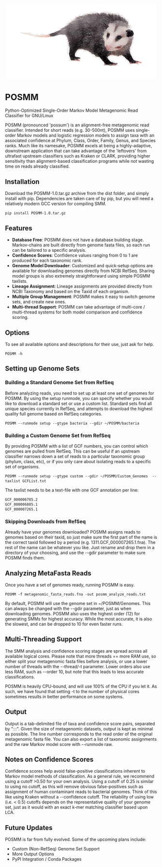 <p align="center"><img src="assets/posmm.svg" width="500" title="POSMM Logo"></p>

# POSMM
Python-Optimized Single-Order Markov Model 
Metagenomic Read Classifier for GNU/Linux

POSMM (pronounced 'possum') is an alignment-free metagenomic read classifier.  Intended for short reads (e.g. 30-500nt), POSMM uses single-order Markov models and logistic regression models to assign taxa with an associated confidence at Phylum, Class, Order, Family, Genus, and Species ranks.  Much like its namesake, POSMM excels at being a highly-adaptive, downstream application that can take advantage of the 'leftovers' from ultrafast upstream classifiers such as Kraken or CLARK, providing higher sensitivity than alignment-based classification programs while not wasting time on reads already classified.


## Installation

Download the POSMM-1.0.tar.gz archive from the dist folder, and simply install with pip.
Dependencies are taken care of by pip, but you will need a relatively modern GCC version for compiling SMM.

```
pip install POSMM-1.0.tar.gz
```
## Features

- **Database Free**:  POSMM does not have a database building stage.  Markov-chains are built directly from genome fasta files, so each run can be tailored to a specific analysis.
- **Confidence Scores**: Confidence values ranging from 0 to 1 are produced for each taxonomic rank.  
- **Genome Model Downloader**:  Customized and quick-setup options are available for downloading genomes directly from NCBI RefSeq.  Sharing model groups is also extremely straightforward using simple POSMM taxlists.
- **Lineage Assignment**:  Lineage assignments are provided directly from NCBI Taxonomy and based on the Taxid of each organism.
- **Multiple Group Management**: POSMM makes it easy to switch genome sets, and create new ones.
- **Multi-thread Support**:  POSMM can take advantage of multi-core / multi-thread systems for both model comparison and confidence scoring.

## Options

To see all available options and descriptions for their use, just ask for help.
```
POSMM -h
```

## Setting up Genome Sets
### Building a Standard Genome Set from RefSeq

Before analyzing reads, you need to set up at least one set of genomes for POSMM.  By using the setup runmode, you can specify whether you would like to download a standard set or use a custom list.  Standard sets find all unique species currently in RefSeq, and attempts to download the highest quality full genome based on RefSeq categories.
```
POSMM --runmode setup --gtype bacteria --gdir ~/POSMM/bacteria
```
### Building a Custom Genome Set from RefSeq
By providing POSMM with a list of GCF numbers, you can control which genomes are pulled from RefSeq.  This can be useful if an upstream classifier narrows down a set of reads to a particular taxonomic group (phylum, class, etc), or if you only care about isolating reads to a specific set of organisms.
```
POSMM --runmode setup --gtype custom --gdir ~/POSMM/Custom_Genomes  --taxlist GCFList.txt
```
The taxlist needs to be a text-file with one GCF annotation per line:
```
GCF_000006785.2
GCF_000006885.1
GCF_000007265.1
```
### Skipping Downloads from RefSeq

Already have your genomes downloaded?  POSMM assigns reads to genomes based on their taxid, so just make sure the first part of the name is the correct taxid followed by a period (e.g. 1311.GCF_000007265.1.fna).  The rest of the name can be whatever you like.  Just rename and drop them in a directory of your choosing, and use the --gdir parameter to make sure POSMM finds them.

## Analyzing MetaFasta Reads

Once you have a set of genomes ready, running POSMM is easy.
```
POSMM -f metagenomic_fasta_reads.fna -out posmm_analyze_reads.txt
```
By default, POSMM will use the genome set in ~/POSMM/Genomes.  This can always be changed with the --gdir parameter, just as when downloading genomes.
POSMM also uses the highest order (12) for generating SMMs for highest accuracy.  While the most accurate, it is also the slowest, and can be dropped to 10 for even faster runs.

## Multi-Threading Support

The SMM analysis and confidence scoring stages are spread across all available logical cores.  Please note that more threads == more RAM use, so either split your metagenomic fasta files before analysis, or use a lower number of threads with the --thread/-t parameter.  Lower orders also use less RAM, such as --order 10, but note that this leads to less accurate classifications.

POSMM is heavily CPU-bound, and will use 100% of the CPU if you let it.  As such, we have found that setting -t to the number of physical cores sometimes results in better performance on some systems.

## Output

Output is a tab-delimited file of taxa and confidence score pairs, separated by ":::". 
Given the size of metagenomic datasets, output is kept as minimal as possible.  The line number corresponds to the read order of the original metagenomic fasta file.
You can also export a list of taxonomic assignments and the raw Markov model score with --runmode raw.

## Notes on Confidence Scores

Confidence scores help avoid false-positive classifications inherent to Markov model methods of classification.  As a general rule, we recommend using a cutoff >0.50 for your own analysis.  Using a cutoff of 0.25 is similar to using no cutoff, as this will remove obvious false-positives such as assignment of human contaminant reads to bacterial genomes.  Think of this like using Kraken without a --confidence cutoff. The reliability of using low (i.e. < 0.5) cutoffs depends on the representative quality of your genome set, just as it would with an exact k-mer matching classifier based upon LCA.  

## Future Updates
POSMM is far from fully evolved.  Some of the upcoming plans include:
- Custom (Non-RefSeq) Genome Set Support
- More Output Options 
- PyPI Integration / Conda Packages
